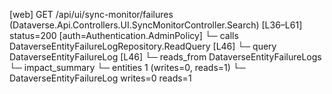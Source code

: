 [web] GET /api/ui/sync-monitor/failures  (Dataverse.Api.Controllers.UI.SyncMonitorController.Search)  [L36–L61] status=200 [auth=Authentication.AdminPolicy]
  └─ calls DataverseEntityFailureLogRepository.ReadQuery [L46]
  └─ query DataverseEntityFailureLog [L46]
    └─ reads_from DataverseEntityFailureLogs
  └─ impact_summary
    └─ entities 1 (writes=0, reads=1)
      └─ DataverseEntityFailureLog writes=0 reads=1

